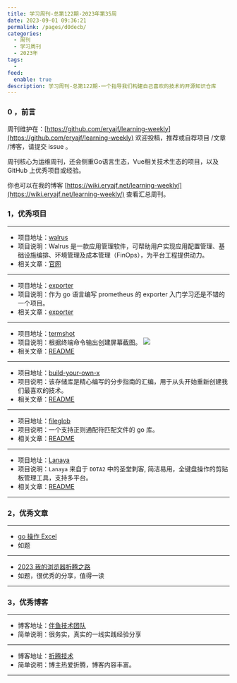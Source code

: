 ```yaml
---
title: 学习周刊-总第122期-2023年第35周
date: 2023-09-01 09:36:21
permalink: /pages/d0decb/
categories:
  - 周刊
  - 学习周刊
  - 2023年
tags:
  -
feed:
  enable: true
description: 学习周刊-总第122期-一个指导我们构建自己喜欢的技术的开源知识仓库
---
```


### 0 ，前言

周刊维护在：[https://github.com/eryajf/learning-weekly](https://github.com/eryajf/learning-weekly)  欢迎投稿，推荐或自荐项目 /文章 /博客，请提交 issue 。

周刊核心为运维周刊，还会侧重Go语言生态，Vue相关技术生态的项目，以及 GitHub 上优秀项目或经验。

你也可以在我的博客 [https://wiki.eryajf.net/learning-weekly/](https://wiki.eryajf.net/learning-weekly/) 查看汇总周刊。


### 1，优秀项目

---
- 项目地址：[walrus](https://github.com/seal-io/walrus)
- 项目说明：Walrus 是一款应用管理软件，可帮助用户实现应用配置管理、基础设施编排、环境管理及成本管理（FinOps），为平台工程提供动力。
- 相关文章：[官网](https://seal-io.github.io/docs/zh/)
---
- 项目地址：[exporter](https://github.com/Cairry/exporter)
- 项目说明：作为 go 语言编写 prometheus 的 exporter 入门学习还是不错的一个项目。
- 相关文章：[exporter](https://github.com/Cairry/exporter)
---
- 项目地址：[termshot](https://github.com/homeport/termshot)
- 项目说明：根据终端命令输出创建屏幕截图。
  ![](https://t.eryajf.net/imgs/2023/08/1693230102093.png)
- 相关文章：[README](https://github.com/homeport/termshot#readme)
---
- 项目地址：[build-your-own-x](https://github.com/codecrafters-io/build-your-own-x)
- 项目说明：该存储库是精心编写的分步指南的汇编，用于从头开始重新创建我们最喜欢的技术。
- 相关文章：[README](https://github.com/codecrafters-io/build-your-own-x#readme)
---
- 项目地址：[fileglob](https://github.com/goreleaser/fileglob)
- 项目说明：一个支持正则通配符匹配文件的 go 库。
- 相关文章：[README](https://github.com/goreleaser/fileglob#readme)
---
- 项目地址：[Lanaya](https://github.com/ChurchTao/Lanaya)
- 项目说明：`Lanaya` 来自于 `DOTA2` 中的圣堂刺客, 简洁易用，全键盘操作的剪贴板管理工具，支持多平台。
- 相关文章：[README](https://github.com/ChurchTao/Lanaya#readme)
---

### 2，优秀文章

---
- [go 操作 Excel](https://www.cnblogs.com/haima/p/15913110.html)
- 如题
---
- [2023 我的浏览器折腾之路](https://v2ex.com/t/969065#reply93)
- 如题，很优秀的分享，值得一读
---
### 3，优秀博客

---
- 博客地址：[伴鱼技术团队](https://tech.ipalfish.com/blog/)
- 简单说明：很务实，真实的一线实践经验分享
---
- 博客地址：[折腾技术](http://suyang.wiki/)
- 简单说明：博主热爱折腾，博客内容丰富。
---

